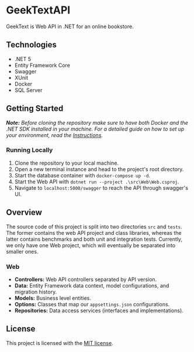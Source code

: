 # GeekTextAPI

GeekText is Web API in .NET for an online bookstore.

## Technologies

- .NET 5
- Entity Framework Core
- Swagger
- XUnit
- Docker
- SQL Server

## Getting Started

***Note:** Before cloning the repository make sure to have both Docker and the 
.NET SDK installed in your machine. For a detailed guide on how to set up your 
environment, read the [Instructions](INSTRUCTIONS.md).*

### Running Locally

1. Clone the repository to your local machine. 
2. Open a new terminal instance and head to the project's root directory.
3. Start the database container with `docker-compose up -d`. 
4. Start the Web API with `dotnet run --project .\src\Web\Web.csproj`.
5. Navigate to `localhost:5000/swagger` to reach the API through swagger's UI.

## Overview

The source code of this project is split into two directories `src` and `tests`.
The former contains the web API project and class libraries, whereas the latter 
contains benchmarks and both unit and integration tests. Currently, we only have 
one Web project, which will eventually be separated into smaller ones.

### Web

- **Controllers:** Web API controllers separated by API version.
- **Data:** Entity Framework data context, model configurations, and migration history.
- **Models:** Business level entities.
- **Options:** Classes that map our `appsettings.json` configurations.
- **Repositories:** Data access services (interfaces and implementations).

## License

This project is licensed with the [MIT license](/LICENSE).

